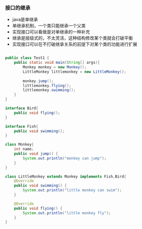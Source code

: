 ### 接口的继承
- java是单继承
- 单继承机制，一个类只能继承一个父类
- 实现接口可以看做是对单继承的一种补充
- 继承是层级式的，不太灵活，这种结构修改某个类就会打破平衡
- 实现接口可以在不打破继承关系的前提下对某个类的功能进行扩展
```java

public class Test1 {
    public static void main(String[] args){
        Monkey monkey = new Monkey();
        LittleMonkey littlemonkey = new LittleMonkey();
        
        monkey.jump();
        littlemonkey.flying();
        littlemonkey.swimming();
    }
}

interface Bird{
    public void flying();
}

interface Fish{
    public void swimming();
}

class Monkey{
    int name;
    public void jump() {
        System.out.println("monkey can jump");
    }
}

class LittleMonkey extends Monkey implements Fish,Bird{
    @Override
    public void swimming() {
        System.out.println("little monkey can swim");
    }

    @Override
    public void flying() {
        System.out.println("little monkey fly");
    }
}
